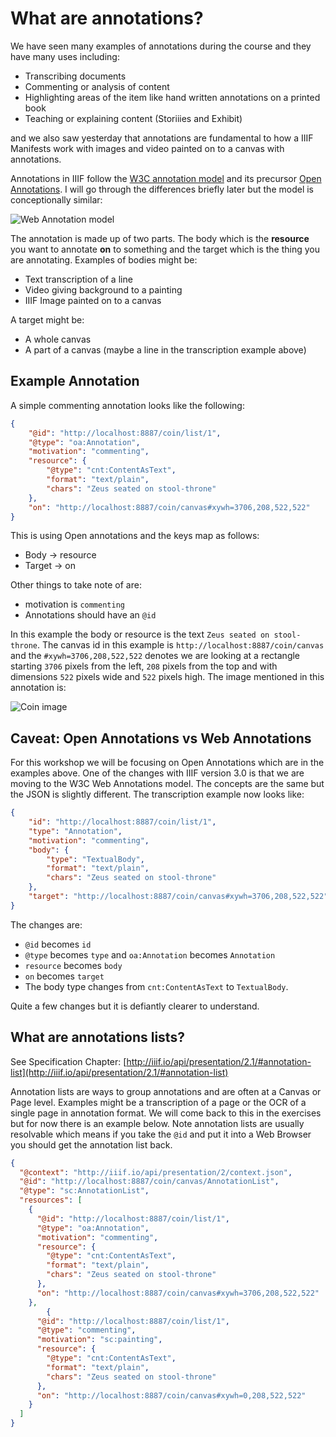 # What are annotations?

We have seen many examples of annotations during the course and they have many uses including:

 * Transcribing documents
 * Commenting or analysis of content
 * Highlighting areas of the item like hand written annotations on a printed book
 * Teaching or explaining content (Storiiies and Exhibit)

and we also saw yesterday that annotations are fundamental to how a IIIF Manifests work with images and video painted on to a canvas with annotations. 

Annotations in IIIF follow the [W3C annotation model](https://www.w3.org/TR/annotation-model/) and its precursor [Open Annotations](http://www.openannotation.org/). I will go through the differences briefly later but the model is conceptionally similar:

![Web Annotation model](https://www.w3.org/TR/annotation-model/images/intro_model.png)

The annotation is made up of two parts. The body which is the **resource** you want to annotate **on** to something and the target which is the thing you are annotating. Examples of bodies might be:

 * Text transcription of a line
 * Video giving background to a painting
 * IIIF Image painted on to a canvas

A target might be:
 * A whole canvas
 * A part of a canvas (maybe a line in the transcription example above)

## Example Annotation
A simple commenting annotation looks like the following:

```json
{
    "@id": "http://localhost:8887/coin/list/1",
    "@type": "oa:Annotation",
    "motivation": "commenting",
    "resource": {
        "@type": "cnt:ContentAsText",
        "format": "text/plain",
        "chars": "Zeus seated on stool-throne"
    },
    "on": "http://localhost:8887/coin/canvas#xywh=3706,208,522,522"
}
```

This is using Open annotations and the keys map as follows:

 * Body -> resource
 * Target -> on

Other things to take note of are:

 * motivation is `commenting` 
 * Annotations should have an `@id`

In this example the body or resource is the text `Zeus seated on stool-throne`. The canvas id in this example is `http://localhost:8887/coin/canvas` and the `#xywh=3706,208,522,522` denotes we are looking at a rectangle starting `3706` pixels from the left, `208` pixels from the top and with dimensions `522` pixels wide and `522` pixels high. The image mentioned in this annotation is:

![Coin image](https://ronallo.com/iiif-workshop-new/images/coin-side-by-side.png)

## Caveat: Open Annotations vs Web Annotations

For this workshop we will be focusing on Open Annotations which are in the examples above. One of the changes with IIIF version 3.0 is that we are moving to the W3C Web Annotations model. The concepts are the same but the JSON is slightly different. The transcription example now looks like:

```json
{
    "id": "http://localhost:8887/coin/list/1",
    "type": "Annotation",
    "motivation": "commenting",
    "body": {
        "type": "TextualBody",
        "format": "text/plain",
        "chars": "Zeus seated on stool-throne"
    },
    "target": "http://localhost:8887/coin/canvas#xywh=3706,208,522,522"
}
```

The changes are:
 * `@id` becomes `id`
 * `@type` becomes `type` and `oa:Annotation` becomes `Annotation`
 * `resource` becomes `body`
 * `on` becomes `target`
 * The body type changes from `cnt:ContentAsText` to `TextualBody`.

Quite a few changes but it is defiantly clearer to understand.  

## What are annotations lists?

See Specification Chapter:  [http://iiif.io/api/presentation/2.1/#annotation-list](http://iiif.io/api/presentation/2.1/#annotation-list)

Annotation lists are ways to group annotations and are often at a Canvas or Page level. Examples might be a transcription of a page or the OCR of a single page in annotation format. We will come back to this in the exercises but for now there is an example below. Note annotation lists are usually resolvable which means if you take the `@id` and put it into a Web Browser you should get the annotation list back. 

```json
{
  "@context": "http://iiif.io/api/presentation/2/context.json",
  "@id": "http://localhost:8887/coin/canvas/AnnotationList",
  "@type": "sc:AnnotationList",
  "resources": [
    {
      "@id": "http://localhost:8887/coin/list/1",
      "@type": "oa:Annotation",
      "motivation": "commenting",
      "resource": {
        "@type": "cnt:ContentAsText",
        "format": "text/plain",
        "chars": "Zeus seated on stool-throne"
      },
      "on": "http://localhost:8887/coin/canvas#xywh=3706,208,522,522"
    },
        {
      "@id": "http://localhost:8887/coin/list/1",
      "@type": "commenting",
      "motivation": "sc:painting",
      "resource": {
        "@type": "cnt:ContentAsText",
        "format": "text/plain",
        "chars": "Zeus seated on stool-throne"
      },
      "on": "http://localhost:8887/coin/canvas#xywh=0,208,522,522"
    }
  ]
}
```


